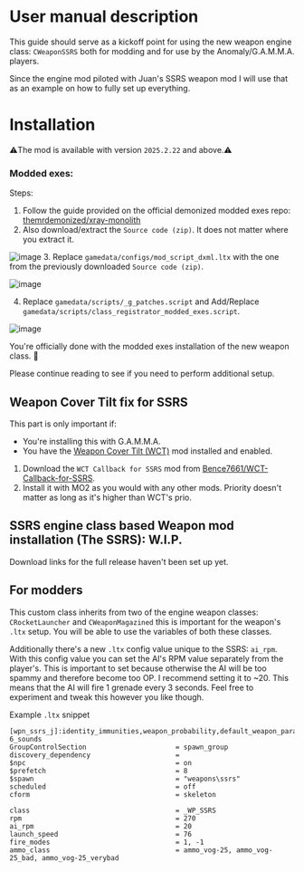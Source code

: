 # User manual description
This guide should serve as a kickoff point for using the new weapon engine class: `CWeaponSSRS` both for modding and for use by the Anomaly/G.A.M.M.A. players.

Since the engine mod piloted with Juan's SSRS weapon mod I will use that as an example on how to fully set up everything.

# Installation
⚠️The mod is available with version `2025.2.22` and above.⚠️

### Modded exes:

Steps:
1. Follow the guide provided on the official demonized modded exes repo: [themrdemonized/xray-monolith](https://github.com/themrdemonized/xray-monolith?tab=readme-ov-file#read-the-instructions-please)
2. Also download/extract the `Source code (zip)`. It does not matter where you extract it.

![image](https://github.com/user-attachments/assets/18d7a24e-f07f-4b62-b75d-439757c61788)
3. Replace `gamedata/configs/mod_script_dxml.ltx` with the one from the previously downloaded `Source code (zip)`.

![image](https://github.com/user-attachments/assets/174965c5-dd04-4618-a7fa-d9837a4fcbbd)

4. Replace `gamedata/scripts/_g_patches.script` and Add/Replace `gamedata/scripts/class_registrator_modded_exes.script`.

![image](https://github.com/user-attachments/assets/0187d19d-3b76-4468-a8b5-d819c445b406)

You're officially done with the modded exes installation of the new weapon class. 🎊

Please continue reading to see if you need to perform additional setup.

## Weapon Cover Tilt fix for SSRS

This part is only important if:
- You're installing this with G.A.M.M.A.
- You have the [Weapon Cover Tilt (WCT)](https://www.moddb.com/mods/stalker-anomaly/addons/weapon-cover-tilt-inertia) mod installed and enabled.

1. Download the `WCT Callback for SSRS` mod from [Bence7661/WCT-Callback-for-SSRS](https://github.com/Bence7661/WCT-Callback-for-SSRS).
2. Install it with MO2 as you would with any other mods. Priority doesn't matter as long as it's higher than WCT's prio.

## SSRS engine class based Weapon mod installation (The SSRS): W.I.P.

Download links for the full release haven't been set up yet.

## For modders

This custom class inherits from two of the engine weapon classes: `CRocketLauncher` and `CWeaponMagazined` this is important for the weapon's `.ltx` setup. You will be able to use the variables of both these classes.

Additionally there's a new `.ltx` config value unique to the SSRS: `ai_rpm`. With this config value you can set the AI's RPM value separately from the player's. This is important to set because otherwise the AI will be too spammy and therefore become too OP.
I recommend setting it to ~20. This means that the AI will fire 1 grenade every 3 seconds. Feel free to experiment and tweak this however you like though.

Example `.ltx` snippet

```
[wpn_ssrs_j]:identity_immunities,weapon_probability,default_weapon_params,wpn_rg-6_sounds
GroupControlSection                      = spawn_group
discovery_dependency                     =
$npc                                     = on
$prefetch                                = 8
$spawn                                   = "weapons\ssrs"
scheduled                                = off
cform                                    = skeleton

class                                    = _WP_SSRS
rpm                                      = 270
ai_rpm                                   = 20
launch_speed                             = 76
fire_modes                               = 1, -1
ammo_class                               = ammo_vog-25, ammo_vog-25_bad, ammo_vog-25_verybad
```
